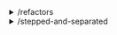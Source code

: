 

<!-- BEGIN TOC -->
<li style='list-style-type: none;'><details><summary>/refactors</summary>

<ul>  <li style='list-style-type: none;'><details><summary>/simple-javascript-quiz</summary>

<ul>    <li style='list-style-type: none;'><details><summary>/0-tutorial</summary>

<ul><ul>      <li><a href="./refactors/simple-javascript-quiz/0-tutorial/index.html" target="_blank">/index.html</a></li>
</ul>
</ul></details></li>    <li style='list-style-type: none;'><details><summary>/1-separate</summary>

<ul><ul>      <li><a href="./refactors/simple-javascript-quiz/1-separate/index.html" target="_blank">/index.html</a></li>
</ul>
</ul></details></li>    <li style='list-style-type: none;'><details><summary>/2-views</summary>

<ul><ul>      <li><a href="./refactors/simple-javascript-quiz/2-views/index.html" target="_blank">/index.html</a></li>
</ul>
</ul></details></li>    <li style='list-style-type: none;'><details><summary>/3-encapsulate</summary>

<ul><ul>      <li><a href="./refactors/simple-javascript-quiz/3-encapsulate/index.html" target="_blank">/index.html</a></li>
</ul>
</ul></details></li>    <li style='list-style-type: none;'><details><summary>/4-es-module</summary>

<ul><ul>      <li><a href="./refactors/simple-javascript-quiz/4-es-module/index.html" target="_blank">/index.html</a></li>
</ul>
</ul></details></li>    <li style='list-style-type: none;'><details><summary>/5-bind-handler</summary>

<ul><ul>      <li><a href="./refactors/simple-javascript-quiz/5-bind-handler/index.html" target="_blank">/index.html</a></li>
</ul>
</ul></details></li>    <li style='list-style-type: none;'><details><summary>/6-classy</summary>

<ul><ul>      <li><a href="./refactors/simple-javascript-quiz/6-classy/index.html" target="_blank">/index.html</a></li>
</ul>
</ul></details></li>
</ul></details></li>
</ul></details></li><li style='list-style-type: none;'><details><summary>/stepped-and-separated</summary>

<ul>  <li style='list-style-type: none;'><details><summary>/bound-incrementor-separated</summary>

<ul><ul>    <li><a href="./stepped-and-separated/bound-incrementor-separated/index.html" target="_blank">/index.html</a></li>
</ul>
</ul></details></li>  <li style='list-style-type: none;'><details><summary>/bound-incrementor-stepped</summary>

<ul><ul>    <li><a href="./stepped-and-separated/bound-incrementor-stepped/0-setup.html" target="_blank">/0-setup.html</a></li>
    <li><a href="./stepped-and-separated/bound-incrementor-stepped/1-data-and-log.html" target="_blank">/1-data-and-log.html</a></li>
    <li><a href="./stepped-and-separated/bound-incrementor-stepped/2-initialize.html" target="_blank">/2-initialize.html</a></li>
    <li><a href="./stepped-and-separated/bound-incrementor-stepped/3-story-increment.html" target="_blank">/3-story-increment.html</a></li>
    <li><a href="./stepped-and-separated/bound-incrementor-stepped/4-story-set-step.html" target="_blank">/4-story-set-step.html</a></li>
    <li><a href="./stepped-and-separated/bound-incrementor-stepped/5-story-reset.html" target="_blank">/5-story-reset.html</a></li>
</ul>
</ul></details></li>  <li style='list-style-type: none;'><details><summary>/incrementor-separated</summary>

<ul><ul>    <li><a href="./stepped-and-separated/incrementor-separated/index.html" target="_blank">/index.html</a></li>
</ul>
</ul></details></li>  <li style='list-style-type: none;'><details><summary>/incrementor-stepped</summary>

<ul><ul>    <li><a href="./stepped-and-separated/incrementor-stepped/0-setup.html" target="_blank">/0-setup.html</a></li>
    <li><a href="./stepped-and-separated/incrementor-stepped/1-data-and-log.html" target="_blank">/1-data-and-log.html</a></li>
    <li><a href="./stepped-and-separated/incrementor-stepped/2-initialize.html" target="_blank">/2-initialize.html</a></li>
    <li><a href="./stepped-and-separated/incrementor-stepped/3-story-increment.html" target="_blank">/3-story-increment.html</a></li>
    <li><a href="./stepped-and-separated/incrementor-stepped/4-story-set-step.html" target="_blank">/4-story-set-step.html</a></li>
    <li><a href="./stepped-and-separated/incrementor-stepped/5-story-reset.html" target="_blank">/5-story-reset.html</a></li>
</ul>
</ul></details></li>
</ul></details></li>

<!-- END TOC -->